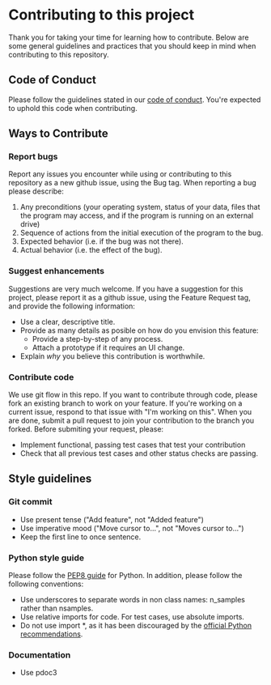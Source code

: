 # Contributing to this project
Thank you for taking your time for learning how to contribute. Below are some general guidelines and practices that you should keep in mind when contributing to this repository.

## Code of Conduct
Please follow the guidelines stated in our [code of conduct](https://github.com/ConnorS1110/CSC510_Homework2b_Group14/blob/main/CODE_OF_CONDUCT.md). You're expected to uphold this code when contributing.

## Ways to Contribute

### Report bugs
Report any issues you encounter while using or contributing to this repository as a new github issue, using the Bug tag. When reporting a bug please describe:
1. Any preconditions (your operating system, status of your data, files that the program may access, and if the program is running on an external drive)
2. Sequence of actions from the initial execution of the program to the bug.
3. Expected behavior (i.e. if the bug was not there).
4. Actual behavior (i.e. the effect of the bug).

### Suggest enhancements
Suggestions are very much welcome. If you have a suggestion for this project, please report it as a github issue, using the Feature Request tag, and provide the following information:
- Use a clear, descriptive title.
- Provide as many details as posible on how do you envision this feature:
  - Provide a step-by-step of any process.
  - Attach a prototype if it requires an UI change.
- Explain *why* you believe this contribution is worthwhile.

### Contribute code
We use git flow in this repo. If you want to contribute through code, please fork an existing branch to work on your feature. If you're working on a current issue, respond to that issue with "I'm working on this". When you are done, submit a pull request to join your contribution to the branch you forked. Before submiting your request, please:
- Implement functional, passing test cases that test your contribution
- Check that all previous test cases and other status checks are passing.

## Style guidelines
### Git commit
- Use present tense ("Add feature", not "Added feature")
- Use imperative mood ("Move cursor to...", not "Moves cursor to...")
- Keep the first line to once sentence.

### Python style guide
Please follow the [PEP8 guide](https://www.python.org/dev/peps/pep-0008/) for Python. In addition, please follow the following conventions:
- Use underscores to separate words in non class names: n_samples rather than nsamples.
- Use relative imports for code. For test cases, use absolute imports.
- Do not use import \*, as it has been discouraged by the [official Python recommendations](https://docs.python.org/3.1/howto/doanddont.html#at-module-level).

### Documentation
- Use pdoc3
